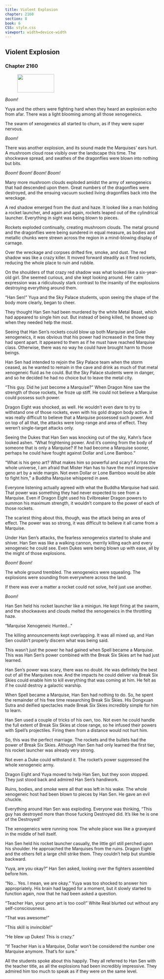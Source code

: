 ```yaml
---
title: Violent Explosion
chapter: 2160
section: 8
book: 6
CSS: style.css
viewport: width=device-width
---
```


## Violent Explosion

### Chapter 2160

<figure>
	<img src="../Images/gem.gif" alt="" id="gem" width="120" height="60" />
</figure>

*Boom!*

Yuya and the others were fighting hard when they heard an explosion echo from afar. There was a light blooming among all those xenogeneics.

The swarm of xenogeneics all started to churn, as if they were super nervous.

*Boom!*

There was another explosion, and its sound made the Marquises’ ears hurt. A mushroom cloud rose visibly over the landscape this time. The shockwave spread, and swathes of the dragonflies were blown into nothing but bits.

*Boom!* *Boom!* *Boom!* *Boom!*

Many more mushroom clouds exploded amidst the army of xenogeneics that had descended upon them. Great numbers of the dragonflies were destroyed, and the ensuing vacuum sucked living dragonflies back into the wreckage.

A red shadow emerged from the dust and haze. It looked like a man holding a rocket launcher, and again and again, rockets leaped out of the cylindrical launcher. Everything in sight was being blown to pieces.

Rockets exploded continually, creating mushroom clouds. The metal ground and the dragonflies were being sundered in equal measure, as bodies and metallic chunks were strewn across the region in a mind-blowing display of carnage.

Over the wreckage and corpses drifted fire, smoke, and dust. The red shadow was like a crazy killer. It moved forward steadily as it fired rockets, reducing the whole place to ruin and rubble.

On the shoulders of that crazy red shadow was what looked like a six-year-old girl. She seemed curious, and she kept looking around. Her calm expression was a ridiculously stark contrast to the insanity of the explosions destroying everything around them.

“Han Sen!” Yuya and the Sky Palace students, upon seeing the shape of the body more clearly, began to cheer.

They thought Han Sen had been murdered by the white Metal Beast, which had appeared to single him out. But instead of being killed, he showed up when they needed help the most.

Seeing that Han Sen’s rockets could blow up both Marquise and Duke xenogeneics, it was obvious that his power had increased in the time they had spent apart. It appeared to them as if he must have reached Marquise class. Otherwise, there was no way he could have brought harm to those beings.

Han Sen had intended to rejoin the Sky Palace team when the storm ceased, as he wanted to remain in the cave and drink as much of that metal xenogeneic fluid as he could. But the Sky Palace students were in danger, and so he decided he had no choice but to leave the metal city.

“This guy. Did he just become a Marquise?” When Dragon Nine saw the strength of those rockets, he froze up stiff. He could not believe a Marquise could possess such power.

Dragon Eight was shocked, as well. He wouldn’t even dare to try to withstand one of those rockets, even with his gold dragon body active. It was really difficult to believe that a Marquise possessed such power. And on top of all that, the attacks were long-range and area of effect. They weren’t single-target attacks only.

Seeing the Dukes that Han Sen was knocking out of the sky, Kahn’s face looked ashen. “What frightening power. And it’s coming from the body of someone that is only a Marquise? If he had become a Marquise sooner, perhaps he could have fought against Dollar and Lone Bamboo.”

“What is his geno art? What makes him so powerful and scary? Across the whole universe, I am afraid that Mister Han has to have the most impressive geno art by a wide margin. Not even Dollar or Lone Bamboo would be able to fight him,” a Buddha Marquise whispered in awe.

Everyone listening actually agreed with what the Buddha Marquise had said. That power was something they had never expected to see from a Marquise. Even if Dragon Eight used his Evilbreaker Dragon powers to summon his maximum strength, it wouldn’t compare to the power of each of those rockets.

The scariest thing about this, though, was the attack being an area of effect. The power was so strong, it was difficult to believe it all came from a Marquise.

Under Han Sen’s attacks, the fearless xenogeneics started to shake and shiver. Han Sen was like a walking cannon, merrily killing each and every xenogeneic he could see. Even Dukes were being blown up with ease, all by the might of those explosions.

*Boom!* *Boom!*

The whole ground trembled. The xenogeneics were squealing. The explosions were sounding from everywhere across the land.

If there was ever a matter a rocket could not solve, he’d just use another.

*Boom!*

Han Sen held his rocket launcher like a minigun. He kept firing at the swarm, and the shockwaves and clouds melted the xenogeneics in the throttling haze.

“Marquise Xenogeneic Hunted…”

The killing announcements kept overlapping. It was all mixed up, and Han Sen couldn’t properly discern what was being said.

This wasn’t just the power he had gained when Spell became a Marquise. This was Han Sen’s power combined with the Break Six Skies art he had just learned.

Han Sen’s power was scary, there was no doubt. He was definitely the best out of all the Marquises now. And the impacts he could deliver via Break Six Skies could enable him to kill everything that was coming at him. He felt as if he could destroy a galactic warship.

When Spell became a Marquise, Han Sen had nothing to do. So, he spent the remainder of his free time researching Break Six Skies. His Dongxuan Sutra and deified spectacles made Break Six Skies incredibly simple for him to learn.

Han Sen used a couple of tricks of his own, too. Not even he could handle the full extent of Break Six Skies at close range, so he infused their powers with Spell’s projectiles. Firing them from a distance would not hurt him.

So, this was the perfect marriage. The rockets and the bullets had the power of Break Six Skies. Although Han Sen had only learned the first tier, his rocket launcher was already very strong.

Not even a Duke could withstand it. The rocket’s power suppressed the whole xenogeneic army.

Dragon Eight and Yuya moved to help Han Sen, but they soon stopped. They just stood back and admired Han Sen’s handiwork.

Ruins, bodies, and smoke were all that was left in his wake. The whole xenogeneic host had been blown to pieces by Han Sen. He gave an evil chuckle.

Everything around Han Sen was exploding. Everyone was thinking, “This guy has destroyed more than those fucking Destroyed did. It’s like he is one of the Destroyed!”

The xenogeneics were running now. The whole place was like a graveyard in the middle of hell itself.

Han Sen held his rocket launcher casually, the little girl still perched upon his shoulder. He approached the Marquises from the ruins. Dragon Eight and the others felt a large chill strike them. They couldn’t help but stumble backward.

Yuya, are you okay?” Han Sen asked, looking over the fighters assembled before him.

“No… Yes. I mean, we are okay.” Yuya was too shocked to answer him appropriately. His brain had lagged for a moment, but it slowly started to function again, now that he had been asked a question.

“Teacher Han, your geno art is too cool!” White Real blurted out without any self-consciousness.

“That was awesome!”

“This skill is invincible!”

“He blew up Dukes! This is crazy.”

“If Teacher Han is a Marquise, Dollar won’t be considered the number one Marquise anymore. That’s for sure.”

All the students spoke about this happily. They all referred to Han Sen with the teacher title, as all the explosions had been incredibly impressive. They admired him too much to speak as if they were on the same level.